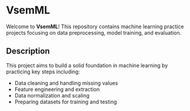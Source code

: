 # VsemML
Welcome to **VsemML**! This repository contains machine learning practice projects focusing on data preprocessing, model training, and evaluation.



## Description

This project aims to build a solid foundation in machine learning by practicing key steps including:

- Data cleaning and handling missing values  
- Feature engineering and extraction  
- Data normalization and scaling  
- Preparing datasets for training and testing
